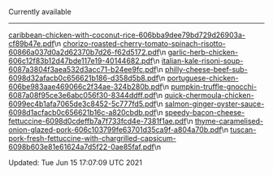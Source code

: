 Currently available

***

[caribbean-chicken-with-coconut-rice-606bba9dee79bd729d26903a-cf89b47e.pdf](PDF/caribbean-chicken-with-coconut-rice-606bba9dee79bd729d26903a-cf89b47e.pdf)\n
[chorizo-roasted-cherry-tomato-spinach-risotto-60866a037d0a2d62370b7d26-f62d5172.pdf](PDF/chorizo-roasted-cherry-tomato-spinach-risotto-60866a037d0a2d62370b7d26-f62d5172.pdf)\n
[garlic-herb-chicken-606c12f83b12d47bde117e19-40144682.pdf](PDF/garlic-herb-chicken-606c12f83b12d47bde117e19-40144682.pdf)\n
[italian-kale-risoni-soup-6087a3804f3aea532d3acc71-b24ee9fc.pdf](PDF/italian-kale-risoni-soup-6087a3804f3aea532d3acc71-b24ee9fc.pdf)\n
[philly-cheese-beef-sub-6098d32afacb0c656621b186-d358d5b8.pdf](PDF/philly-cheese-beef-sub-6098d32afacb0c656621b186-d358d5b8.pdf)\n
[portuguese-chicken-606be983aae469066c2f34ae-324b280b.pdf](PDF/portuguese-chicken-606be983aae469066c2f34ae-324b280b.pdf)\n
[pumpkin-truffle-gnocchi-6087a08f95ce3e6abc056f30-8344ddff.pdf](PDF/pumpkin-truffle-gnocchi-6087a08f95ce3e6abc056f30-8344ddff.pdf)\n
[quick-chermoula-chicken-6099ec4b1afa7065de3c8452-5c777fd5.pdf](PDF/quick-chermoula-chicken-6099ec4b1afa7065de3c8452-5c777fd5.pdf)\n
[salmon-ginger-oyster-sauce-6098d1acfacb0c656621b16c-a820cbdb.pdf](PDF/salmon-ginger-oyster-sauce-6098d1acfacb0c656621b16c-a820cbdb.pdf)\n
[speedy-bacon-cheese-fettuccine-6098d0cdeffb7a7f733fcd4e-7381f1ae.pdf](PDF/speedy-bacon-cheese-fettuccine-6098d0cdeffb7a7f733fcd4e-7381f1ae.pdf)\n
[thyme-caramelised-onion-glazed-pork-606c103799fe63701d35ca9f-a804a70b.pdf](PDF/thyme-caramelised-onion-glazed-pork-606c103799fe63701d35ca9f-a804a70b.pdf)\n
[tuscan-pork-fresh-fettuccine-with-chargrilled-capsicum-6098b603e81e61624a7d5f22-0ae85faf.pdf](PDF/tuscan-pork-fresh-fettuccine-with-chargrilled-capsicum-6098b603e81e61624a7d5f22-0ae85faf.pdf)\n

Updated: Tue Jun 15 17:07:09 UTC 2021

